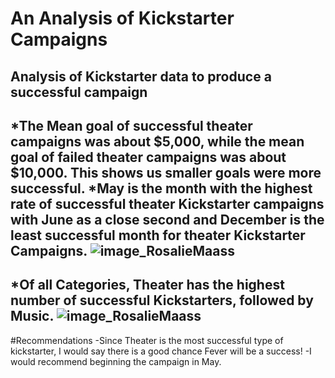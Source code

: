 # An Analysis of Kickstarter Campaigns
Analysis of Kickstarter data to produce a successful campaign
---
*The Mean goal of successful theater campaigns was about $5,000, while the mean goal of failed theater campaigns was about $10,000. This shows us smaller goals were more successful.
*May is the month with the highest rate of successful theater Kickstarter campaigns with June as a close second and December is the least successful month for  theater Kickstarter Campaigns.
![image_RosalieMaass](path/to/Outcomes_Based_on_Launch_Date_Chart.png)
---
*Of all Categories, Theater has the highest number of successful Kickstarters, followed by Music.
![image_RosalieMaass](path/to/Parent_Category_Outcome_Chart.png)
---
#Recommendations
-Since Theater is the most successful type of kickstarter, I would say there is a good chance Fever will be a success! 
-I would recommend beginning the campaign in May. 
